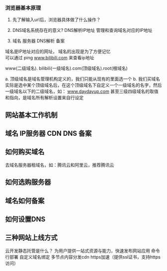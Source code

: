 ### 浏览器基本原理

1. 先了解输入url后，浏览器具体做了什么操作？

2. DNS域名系统存在的意义? DNS解析IP地址 
管理和查询域名对应的IP地址

3. 域名 服务器 DNS解析 备案

域名是IP地址对应的网址， 域名的出现是为了方便记忆  
可以通过 ping www.bilibili.com 来查看ip地址

www(二级域名). bilibili(一级域名).com(顶级域名).root(根域名)

a. 顶级域名是域名管理机构定义的，我们只能从现有的里面选一个
b. 我们买域名实际是选中某个顶级域名后，在这个顶级域名下自定义一个一级域名的名字，然后
一级域名以下的二级域名，如： www.daydayup.com 甚至三级四级域名的取值和指向，是域名所有解析设置来自行设定

## 网站基本工作机制
 
## 域名 IP服务器 CDN DNS 备案

## 如何购买域名

去域名服务器租域名，如：腾讯云和阿里云，推荐腾讯云

## 如何选购服务器

## 域名如何备案

## 如何设置DNS

## 三种网站上线方式

云开发静态托管是什么？
为用户提供一站式资源与能力，快速发布网站应用
命令行部署
自定义域名绑定
多节点内容分发cdn
https加速（提供ssl证书，支持https访问）